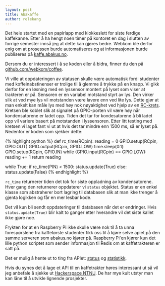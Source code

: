```yaml
---
layout: post
title: Abakaffe
author: relekang
---
```

Det hele startet med en papirlapp med klokkeslett for siste ferdige kaffekanne. Etter å ha hengt noen timer på kontoret en dag i slutten av forrige semester innså jeg at dette kan gjøres bedre. Webkom ble derfor enig om at prosessen burde automatiseres og at informasjonen burde publiseres på [kaffe.abakus.no](http://kaffe.abakus.no). 

Dersom du er interessert i å se koden eller å bidra, finner du den på [github.com/webkom/coffee](http://github.com/webkom/coffee).

Vi ville at oppdateringen av statusen skulle være automatisk fordi studenter med koffeinabstinenser er trolige til å glemme å trykke på en knapp. Vi gikk derfor for en løsning med en lyssensor montert på lyset som viser at trakteren er på. Sensoren er en variabel motstand styrt av lys. Den virker slik at ved mye lys vil motstanden være lavere enn ved lite lys. Dette gjør at man enkelt kan måle lys med høy nok nøyaktighet ved hjelp av en [RC-krets](). Kretsen ble koblet slik at signalet på GPIO-porten vil være høy når kondensatorene er ladet opp. Tiden det tar for kondesatorene å bli ladet opp vil variere basert på motstanden i lyssensoren. Etter litt testing med kretsen vi laget fant vi ut at hvis det tar mindre enn 1500 ms, så er lyset på. Nedenfor er koden som sjekker dette: 

{% highlight python %}
def rc_time(RCpin):
    reading = 0
    GPIO.setup(RCpin, GPIO.OUT)
    GPIO.output(RCpin, GPIO.LOW)
    time.sleep(0.1)
    GPIO.setup(RCpin, GPIO.IN)
    while (GPIO.input(RCpin) == GPIO.LOW):
        reading += 1
    return reading

while True:
    if rc_time(PIN) < 1500:
        status.update(True)
    else:
        status.update(False)
{% endhighlight %}

`rc_time` returnerer tiden det tok for siste oppladning av kondensatorene. Hver gang den returnerer oppdaterer vi `status` objektet. Status er en enkel klasse som abstraherer bort lagring til databasen slik at man ikke trenger å gjenta logikken og får en mer lesbar kode. 

Det vil kun bli sendt oppdateringer til databasen når det er endringer. Hvis `status.update(True)` blir kalt to ganger etter hverandre vil det siste kallet ikke gjøre noe.

Frykten for at en Raspberry Pi ikke skulle være nok til å ta unna forespørslene fra kaffetørste studenter fikk oss til å kjøre selve apiet på den samme serveren som abakus.no kjører på. Raspberry Pi'en kjører kun det lille python scriptet som sender informasjon til Redis om at kaffetrakteren er satt på.

Det er mulig å hente ut to ting fra APIet: [status](http://kaffe.abakus.no/api/status) og [statistikk](http://kaffe.abakus.no/api/stats). 

Hvis du synes det å lage et API til en kaffetrakter høres interessant ut så vil jeg anbefale å sjekke ut [Hackerspace NTNU](http://hackerspace.idi.ntnu.no). De har mye kult utstyr man kan låne til å utvikle lignende prosjekter.
